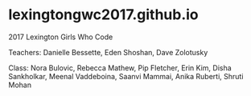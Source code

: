 # lexingtongwc2017.github.io
2017 Lexington Girls Who Code

Teachers: 
  Danielle Bessette, 
  Eden Shoshan, 
  Dave Zolotusky

Class: 
  Nora Bulovic, 
  Rebecca Mathew,
  Pip Fletcher,
  Erin Kim,
  Disha Sankholkar,
  Meenal Vaddeboina,
  Saanvi Mammai,
  Anika Ruberti,
  Shruti Mohan
